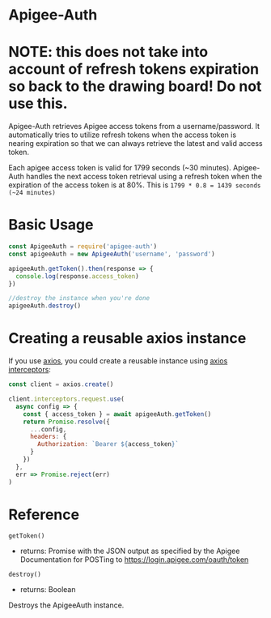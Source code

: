 # Apigee-Auth

# **NOTE: this does not take into account of refresh tokens expiration so back to the drawing board!  Do not use this.**


Apigee-Auth retrieves Apigee access tokens from a username/password. It automatically tries to utilize refresh tokens when the access token is nearing expiration so that we can always retrieve the latest and valid access token.

Each apigee access token is valid for 1799 seconds (~30 minutes). Apigee-Auth handles the next access token retrieval using a refresh token when the expiration of the access token is at 80%. This is `1799 * 0.8 = 1439 seconds (~24 minutes)`

# Basic Usage

```JavaScript
const ApigeeAuth = require('apigee-auth')
const apigeeAuth = new ApigeeAuth('username', 'password')

apigeeAuth.getToken().then(response => {
  console.log(response.access_token)
})

//destroy the instance when you're done
apigeeAuth.destroy()
```

# Creating a reusable axios instance

If you use [axios](https://github.com/axios/axios), you could create a reusable instance using [axios interceptors](https://github.com/axios/axios#interceptors):

```JavaScript
const client = axios.create()

client.interceptors.request.use(
  async config => {
    const { access_token } = await apigeeAuth.getToken()
    return Promise.resolve({
      ...config,
      headers: {
        Authorization: `Bearer ${access_token}`
      }
    })
  },
  err => Promise.reject(err)
)
```

# Reference

`getToken()`
* returns: Promise with the JSON output as specified by the Apigee Documentation for POSTing to https://login.apigee.com/oauth/token


`destroy()`
* returns: Boolean

Destroys the ApigeeAuth instance.
